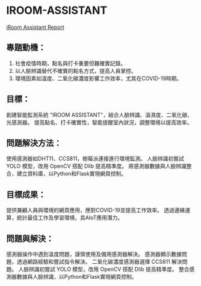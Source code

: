 # IROOM-ASSISTANT

[iRoom Assistant Report]([http://dillinger.io/](https://github.com/fly0331/IROOM-ASSISTANT/blob/main/iRoom%20Assistant%20Report.pdf) "link")
## 專題動機：
1. 社會疫情時期，點名與打卡重要但難確實記錄。
2. 以人臉辨識替代不確實的點名方式，提高人員掌控。
3. 環境因素如溫度、二氧化碳濃度影響工作效率，尤其在COVID-19時期。

## 目標：
創建智能監測系統 "IROOM ASSISTANT"，結合人臉辨識、溫濕度、二氧化碳、光感測器。
提高點名、打卡確實性，智能提醒室內狀況，調整環境以提高效率。

## 問題解決方法：
使用感測器如DHT11、CCS811，樹莓派連接進行環境監測。
人臉辨識初嘗試 YOLO 模型，改用 OpenCV 搭配 Dlib 提高精準度。
將感測器數據與人臉辨識整合，建立資料庫，以Python和Flask實現網頁控制。

## 目標成果：
提供兼顧人員與環境的網頁應用，應對COVID-19並提高工作效率。
透過邊緣運算，統計最佳工作及學習環境，具AIoT應用潛力。

## 問題與解決：
感測器操作中遇到溫度問題，謹慎使用及備用感測器解決。
感測器顯示數據問題，透過網路經驗和嘗試指令解決。
二氧化碳濃度感測器選擇 CCS811 解決問題。
人臉辨識初嘗試 YOLO 模型，改用 OpenCV 搭配 Dlib 提高精準度。
整合感測器數據與人臉辨識，以Python和Flask實現網頁控制。
